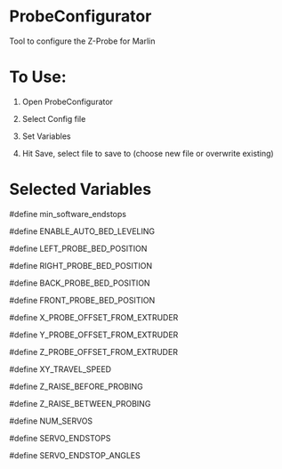 # ProbeConfigurator
Tool to configure the Z-Probe for Marlin

# To Use:
1. Open ProbeConfigurator

2. Select Config file

3. Set Variables

4. Hit Save, select file to save to (choose new file or overwrite existing)


# Selected Variables

#define min_software_endstops

#define ENABLE_AUTO_BED_LEVELING


#define LEFT_PROBE_BED_POSITION

#define RIGHT_PROBE_BED_POSITION

#define BACK_PROBE_BED_POSITION

#define FRONT_PROBE_BED_POSITION


#define X_PROBE_OFFSET_FROM_EXTRUDER

#define Y_PROBE_OFFSET_FROM_EXTRUDER

#define Z_PROBE_OFFSET_FROM_EXTRUDER


#define XY_TRAVEL_SPEED

#define Z_RAISE_BEFORE_PROBING

#define Z_RAISE_BETWEEN_PROBING


#define NUM_SERVOS

#define SERVO_ENDSTOPS

#define SERVO_ENDSTOP_ANGLES
